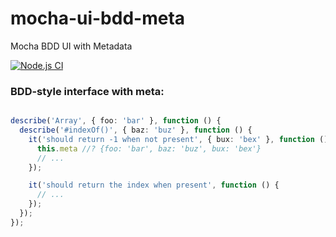 # mocha-ui-bdd-meta

Mocha BDD UI with Metadata

[![Node.js CI](https://github.com/orieken/mocha-ui-bdd-meta/actions/workflows/node.js.yml/badge.svg?branch=main)](https://github.com/orieken/mocha-ui-bdd-meta/actions/workflows/node.js.yml)

### BDD-style interface with meta:

```typescript

describe('Array', { foo: 'bar' }, function () {
  describe('#indexOf()', { baz: 'buz' }, function () {
    it('should return -1 when not present', { bux: 'bex' }, function () {
      this.meta //? {foo: 'bar', baz: 'buz', bux: 'bex'}
      // ...
    });

    it('should return the index when present', function () {
      // ...
    });
  });
});
```
